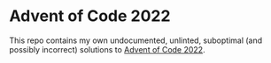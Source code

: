 # Advent of Code 2022

This repo contains my own undocumented, unlinted, suboptimal (and possibly
incorrect) solutions to [Advent of Code 2022](https://adventofcode.com/2022).

